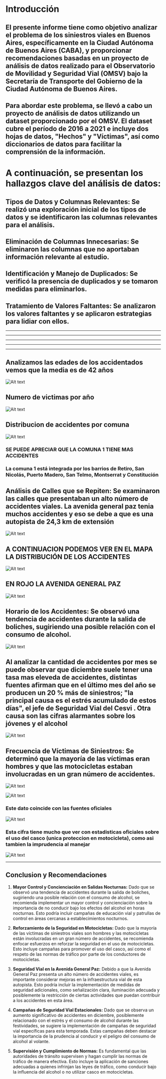 # Introducción

## El presente informe tiene como objetivo analizar el problema de los siniestros viales en Buenos Aires, específicamente en la Ciudad Autónoma de Buenos Aires (CABA), y proporcionar recomendaciones basadas en un proyecto de análisis de datos realizado para el Observatorio de Movilidad y Seguridad Vial (OMSV) bajo la Secretaría de Transporte del Gobierno de la Ciudad Autónoma de Buenos Aires.

## Para abordar este problema, se llevó a cabo un proyecto de análisis de datos utilizando un dataset proporcionado por el OMSV. El dataset cubre el período de 2016 a 2021 e incluye dos hojas de datos, "Hechos" y "Víctimas", así como diccionarios de datos para facilitar la comprensión de la información.

# A continuación, se presentan los hallazgos clave del análisis de datos:

## Tipos de Datos y Columnas Relevantes: Se realizó una exploración inicial de los tipos de datos y se identificaron las columnas relevantes para el análisis.

## Eliminación de Columnas Innecesarias: Se eliminaron las columnas que no aportaban información relevante al estudio.

## Identificación y Manejo de Duplicados: Se verificó la presencia de duplicados y se tomaron medidas para eliminarlos.

##  Tratamiento de Valores Faltantes: Se analizaron los valores faltantes y se aplicaron estrategias para lidiar con ellos.

_____________________________________________________________________________________________________________________________________
_____________________________________________________________________________________________________________________________________
_____________________________________________________________________________________________________________________________________
_____________________________________________________________________________________________________________________________________
_____________________________________________________________________________________________________________________________________
## Analizamos las edades de los accidentados vemos que la media es de 42 años

![Alt text](image-15.png)

## Numero de victimas por año

![Alt text](image-16.png)

## Distribucion de accidentes por comuna

![Alt text](image-18.png)
### SE PUEDE APRECIAR QUE LA COMUNA 1 TIENE MAS ACCIDENTES
### La comuna 1 está integrada por los barrios de Retiro, San Nicolás, Puerto Madero, San Telmo, Montserrat y Constitución
## Análisis de Calles que se Repiten: Se examinaron las calles que presentaban un alto número de accidentes viales. La avenida general paz tenia muchos accidentes y eso se debe a que es una autopista de 24,3 km de extensión

![Alt text](image-6.png)

## A CONTINUACION PODEMOS VER EN EL MAPA LA DISTRIBUCIÓN DE LOS ACCIDENTES

![Alt text](image-12.png)

## EN ROJO LA AVENIDA GENERAL PAZ

![Alt text](image-17.png)

## Horario de los Accidentes: Se observó una tendencia de accidentes durante la salida de boliches, sugiriendo una posible relación con el consumo de alcohol.

![Alt text](image-10.png)

## Al analizar la cantidad de accidentes por mes se puede observar que diciembre suele tener una tasa mas eleveda de accidentes, distintas fuentes afirman que en el último mes del año se producen un 20 % más de siniestros; "la principal causa es el estrés acumulado de estos días", el jefe de Seguridad Vial del Cesvi . Otra causa son las cifras alarmantes sobre los jóvenes y el alcohol


![Alt text](image-11.png)


## Frecuencia de Víctimas de Siniestros: Se determinó que la mayoría de las víctimas eran hombres y que las motocicletas estaban involucradas en un gran número de accidentes.

![Alt text](image-4.png)

![Alt text](image-9.png)

### Este dato coincide con las fuentes oficiales 

![Alt text](image-8.png)

### Esta cifra tiene mucho que ver con estadisticas oficiales sobre el uso del casco (unica proteccion en motocicleta), como asi tambien la imprudencia al manejar

![Alt text](image-14.png)

__________________________________________________________________________________________________________________________________________________________________________________________________________________________________________________________________________________________________________________________________________________________________________________________________________________________________________________________________________________________________________________________________________________________________________________________________________________________________________________________________________________________________________________________________________________________________________________________________________________________________________________________________________________________________________________________________________________________________________________________________________________________________
## Conclusion y Recomendaciones

1. **Mayor Control y Concienciación en Salidas Nocturnas:**
   Dado que se observó una tendencia de accidentes durante la salida de boliches, sugiriendo una posible relación con el consumo de alcohol, se recomienda implementar un mayor control y concienciación sobre la importancia de no conducir bajo los efectos del alcohol en horas nocturnas. Esto podría incluir campañas de educación vial y patrullas de control en áreas cercanas a establecimientos nocturnos.

2. **Reforzamiento de la Seguridad en Motocicletas:**
   Dado que la mayoría de las víctimas de siniestros viales son hombres y las motocicletas están involucradas en un gran número de accidentes, se recomienda enfocar esfuerzos en reforzar la seguridad en el uso de motocicletas. Esto incluye campañas para promover el uso del casco, así como el respeto de las normas de tráfico por parte de los conductores de motocicletas.

3. **Seguridad Vial en la Avenida General Paz:**
   Debido a que la Avenida General Paz presenta un alto número de accidentes viales, es importante considerar mejoras en la infraestructura vial de esta autopista. Esto podría incluir la implementación de medidas de seguridad adicionales, como señalización clara, iluminación adecuada y posiblemente la restricción de ciertas actividades que puedan contribuir a los accidentes en esta área.

4. **Campañas de Seguridad Vial Estacionales:**
   Dado que se observa un aumento significativo de accidentes en diciembre, posiblemente relacionado con el estrés y el consumo de alcohol durante las festividades, se sugiere la implementación de campañas de seguridad vial específicas para esta temporada. Estas campañas deben destacar la importancia de la prudencia al conducir y el peligro del consumo de alcohol al volante.

5. **Supervisión y Cumplimiento de Normas:**
   Es fundamental que las autoridades de tránsito supervisen y hagan cumplir las normas de tráfico de manera efectiva. Esto incluye la aplicación de sanciones adecuadas a quienes infrinjan las leyes de tráfico, como conducir bajo la influencia del alcohol o no utilizar casco en motocicletas.
